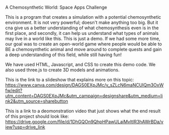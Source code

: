 A Chemosynthetic World: Space Apps Challenge

This is a program that creates a simulation with a potential chemosynthetic environment. It is not very powerful; doesn't make anything too big. But it cna give us a better understanding of what chemosynthesis even is in the first place, and secondly, it can help us understand what types of animals may live in a world like this. This is just a demo. If we had some more time, our goal was to create an open-world game where people would be able to BE a chemosynthetic animal and move around to complete quests and gain a deep understanding of this field, while still having fun!

We have used HTML, Javascript, and CSS to create this demo code. We also used three.js to create 3D models and animations.

This is the link to a slideshow that explains more on this topic:
  https://www.canva.com/design/DAGS0EXpJMc/v_sZLcN6maNCUlQm3OxWfw/edit?utm_content=DAGS0EXpJMc&utm_campaign=designshare&utm_medium=link2&utm_source=sharebutton

This is a link to a deomonstration video that just shows what the end result of this project should look like:
https://drive.google.com/file/d/1DhGQOn9QhpHPawULaiMvltlR3hAWrBDa/view?usp=drive_link
  
